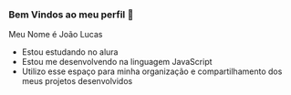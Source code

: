 ### Bem Vindos ao meu perfil 🤖

Meu Nome é João Lucas

- Estou estudando no alura
- Estou me desenvolvendo na linguagem JavaScript
- Utilizo esse espaço para minha organização e compartilhamento dos meus projetos desenvolvidos
